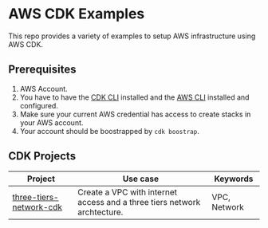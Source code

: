 # AWS CDK Examples

This repo provides a variety of examples to setup AWS infrastructure using AWS CDK.

## Prerequisites

1. AWS Account.
2. You have to have the [CDK CLI](https://docs.aws.amazon.com/cdk/v2/guide/cli.html) installed and the [AWS CLI](https://docs.aws.amazon.com/cli/latest/userguide/getting-started-install.html) installed and configured.
3. Make sure your current AWS credential has access to create stacks in your AWS account.
4. Your account should be boostrapped by `cdk boostrap`.

## CDK Projects

| Project                                               | Use case                                                                 | Keywords     |
| ----------------------------------------------------- | ------------------------------------------------------------------------ | ------------ |
| [three-tiers-network-cdk](./three-tiers-network-cdk/) | Create a VPC with internet access and a three tiers network archtecture. | VPC, Network |
